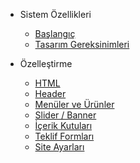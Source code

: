 - Sistem Özellikleri

  - [Başlangıç](/)
  - [Tasarım Gereksinimleri](gereksinimler.md)

- Özelleştirme

  - [HTML](html.md)
  - [Header](header.md)
  - [Menüler ve Ürünler](menu.md)
  - [Slider / Banner](slider.md)
  - [İçerik Kutuları](icerik-kutusu.md)
  - [Teklif Formları](teklif.md)
  - [Site Ayarları](site.md)